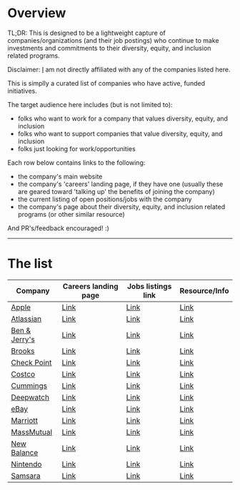 # Overview

TL;DR: This is designed to be a lightweight capture of companies/organizations (and their job postings) who continue to make investments and commitments to their diversity, equity, and inclusion related programs.

Disclaimer: [I](https://github.com/pbarry25) am not directly affiliated with any of the companies listed here.

This is simplly a curated list of companies who have active, funded initiatives.

The target audience here includes (but is not limited to):

* folks who want to work for a company that values diversity, equity, and inclusion
* folks who want to support companies that value diversity, equity, and inclusion
* folks just looking for work/opportunities

Each row below contains links to the following:

* the company's main website
* the company's 'careers' landing page, if they have one (usually these are geared toward 'talking up' the benefits of joining the company)
* the current listing of open positions/jobs with the company
* the company's page about their diversity, equity, and inclusion related programs (or other similar resource)

And PR's/feedback encouraged! :)

---

# The list

| Company | Careers landing page | Jobs listings link | Resource/Info |
|---|---|---|---|
| [Apple](https://apple.com) | [Link](https://www.apple.com/careers) | [Link](https://jobs.apple.com/en-us/search) | [Link](https://www.apple.com/diversity/) |
| [Atlassian](https://www.atlassian.com/) | [Link](https://www.atlassian.com/company/careers) | [Link](https://www.atlassian.com/company/careers/all-jobs) | [Link](https://www.atlassian.com/company/careers/diversity) |
| [Ben &amp; Jerry's](https://www.benjerry.com/) | [Link](https://www.benjerry.com/about-us/jobs) | [Link](https://nasupplychainunilever.dejobs.org/jobs/?q=Ben+%26+Jerry%27s) | [Link](https://www.benjerry.com/whats-new/2024/06/diversity-equity-inclusion) |
| [Brooks](https://www.brooksrunning.com) | [Link](https://www.brooksrunning.com/en_us/meet-brooks/careers/) | [Link](https://jobs.lever.co/brooksrunning) | [Link](https://www.brooksrunning.com/en_us/meet-brooks/running-responsibly/dei/) |
| [Check Point](https://www.checkpoint.com/) | [Link](https://www.checkpoint.com/careers/) | [Link](https://careers.checkpoint.com/index.php?module=cpcareers&a=search&q=) | [Link](https://www.checkpoint.com/careers/#dei) |
| [Costco](https://www.costco.com/) | [Link](https://www.costco.com/careers.html) | [Link](https://cta.cadienttalent.com/index.jsp?locale=en_US&APPLICATIONNAME=CostcoNonReqExt) | [Link](https://materials.proxyvote.com/Approved/22160K/20241115/NPS_591967/INDEX.HTML?page=36) |
| [Cummings](https://www.cummins.com/) | [Link](https://www.cummins.com/careers/paths) | [Link](https://cummins.jobs/) | [Link](https://www.cummins.com/careers/diversity-equity-inclusion) |
| [Deepwatch](https://www.deepwatch.com) | [Link](https://www.deepwatch.com/careers/) | [Link](https://www.deepwatch.com/jobs/) | [Link](https://www.deepwatch.com/diversity-equity-and-inclusion/) |
| [eBay](https://www.ebay.com/) | [Link](https://jobs.ebayinc.com/us/en) | [Link](https://jobs.ebayinc.com/us/en/search-results) | [Link](https://www.ebayinc.com/company/diversity-inclusion-belonging/) |
| [Marriott](https://www.marriott.com/) | [Link](https://careers.marriott.com/) | [Link](https://careers.marriott.com/jobs) | [Link](https://fortune.com/article/marriott-ceo-best-companies-work-for-interview/) |
| [MassMutual](https://www.massmutual.com/) | [Link](https://www.massmutual.com/about-us/careers) | [Link](https://careers.massmutual.com/search-jobs) |[Link](https://www.massmutual.com/sustainability/diversity-equity-and-inclusion) |
| [New Balance](https://www.newbalance.com/) | [Link](https://jobs.newbalance.com/global/en) | [Link](https://jobs.newbalance.com/global/en/search-results) | [Link](https://jobs.newbalance.com/global/en/dei) |
| [Nintendo](https://www.nintendo.com) | [Link](https://careers.nintendo.com/) | [Link](https://careers.nintendo.com/job-openings) | [Link](https://careers.nintendo.com/diversity-equity-and-inclusion/) |
| [Samsara](https://samsara.com/) | [Link](https://samsara.com/company/careers) | [Link](https://samsara.com/company/careers/roles) | [Link](https://samsara.com/company/belonging) |
